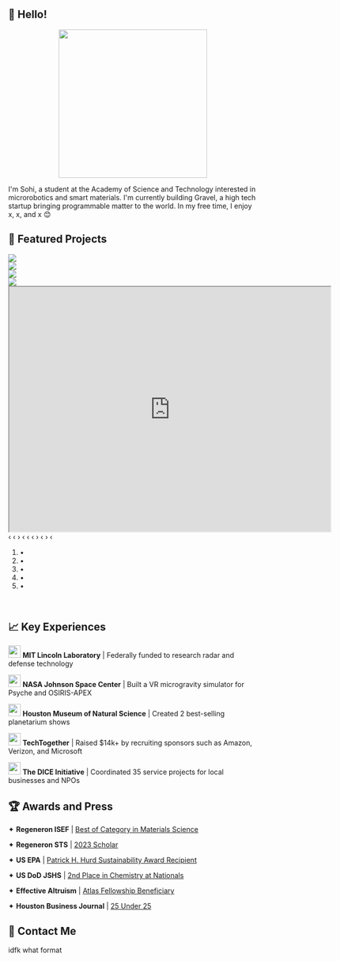 ## 👋 Hello!

<center><img src="https://user-images.githubusercontent.com/69354578/215614058-5d292894-3746-4400-9361-dd739f571cf7.gif" height=300></center>
<p>I'm Sohi, a student at the Academy of Science and Technology interested in microrobotics and smart materials. I'm currently building Gravel, a high tech startup bringing programmable matter to the world. In my free time, I enjoy x, x, and x 😊</p>

## 🔧 Featured Projects

<div class="carousel">
    <div class="carousel-inner">
        <input class="carousel-open" type="radio" id="carousel-1" name="carousel" aria-hidden="true" hidden="" checked="checked">
        <div class="carousel-item">
            <img src="https://user-images.githubusercontent.com/69354578/215793348-e5b99961-e124-42e9-b845-f3f2d8ca5114.png">
        </div>
        <input class="carousel-open" type="radio" id="carousel-2" name="carousel" aria-hidden="true" hidden="">
        <div class="carousel-item">
            <img src="https://user-images.githubusercontent.com/69354578/215794709-d9cce31c-8760-41d0-a6ff-64c9ed4f193d.png">
        </div>
        <input class="carousel-open" type="radio" id="carousel-3" name="carousel" aria-hidden="true" hidden="">
        <div class="carousel-item">
            <img src="https://user-images.githubusercontent.com/69354578/215793760-ccb0b5ee-e647-44d4-adaf-fb2fa0c01421.png">
        </div>
        <input class="carousel-open" type="radio" id="carousel-4" name="carousel" aria-hidden="true" hidden="">
        <div class="carousel-item">
            <img src="https://user-images.githubusercontent.com/69354578/215830850-bcaa810c-40cf-4c35-9f52-6edeeeee2f28.png">
        </div>
        <input class="carousel-open" type="radio" id="carousel-5" name="carousel" aria-hidden="true" hidden="">
        <div class="carousel-item">
            <iframe src="https://www.youtube.com/embed/rzD94Mv5NsY" width="650" height="495"></iframe>
        </div>
        <label for="carousel-4" class="carousel-control next control-3">‹</label>
        <label for="carousel-5" class="carousel-control prev control-1">‹</label>
        <label for="carousel-2" class="carousel-control next control-1">›</label>
        <label for="carousel-3" class="carousel-control prev control-4">‹</label>
        <label for="carousel-5" class="carousel-control next control-4">‹</label>
        <label for="carousel-1" class="carousel-control prev control-2">‹</label>
        <label for="carousel-3" class="carousel-control next control-2">›</label>
        <label for="carousel-4" class="carousel-control prev control-5">‹</label>
        <label for="carousel-1" class="carousel-control next control-5">›</label>
        <label for="carousel-2" class="carousel-control prev control-3">‹</label>
        <ol class="carousel-indicators">
            <li>
                <label for="carousel-1" class="carousel-bullet">•</label>
            </li>
            <li>
                <label for="carousel-2" class="carousel-bullet">•</label>
            </li>
            <li>
                <label for="carousel-3" class="carousel-bullet">•</label>
            </li>
            <li>
                <label for="carousel-4" class="carousel-bullet">•</label>
            </li>
            <li>
                <label for="carousel-5" class="carousel-bullet">•</label>
            </li>
        </ol>
    </div>
</div>
<br>

## 📈 Key Experiences

<p><a href="https://www.ll.mit.edu/" target="_blank" rel="noopener noreferrer"><img src="https://user-images.githubusercontent.com/69354578/215586597-aec7a3e2-8bd2-4f45-8096-eacaa5976ec6.png" height=25></a>          <strong>MIT Lincoln Laboratory</strong> | Federally funded to research radar and defense technology</p>
<p><a href="https://www.nasa.gov/centers/johnson/home/index.html" target="_blank" rel="noopener noreferrer"><img src="https://user-images.githubusercontent.com/69354578/215586736-3b97dff7-baae-453a-a149-b1b80f730330.png" height=25></a>      <strong>NASA Johnson Space Center</strong> | Built a VR microgravity simulator for Psyche and OSIRIS-APEX</p>
<p><a href="https://www.hmns.org/planetarium/" target="_blank" rel="noopener noreferrer"><img src="https://user-images.githubusercontent.com/69354578/215586946-eccf09e6-1eef-47c1-a52e-4087f8c92937.png" height=25></a>      <strong>Houston Museum of Natural Science</strong> | Created 2 best-selling planetarium shows</p>
<p><a href="https://techtogether.io/" target="_blank" rel="noopener noreferrer"><img src="https://user-images.githubusercontent.com/69354578/215587123-aee87a9d-c5a2-4756-8ca3-f5f4bde54007.png" height=25></a>         <strong>TechTogether</strong> | Raised $14k+ by recruiting sponsors such as Amazon, Verizon, and Microsoft</p>
<p><a href="https://www.linkedin.com/company/the-dice-initiative" target="_blank" rel="noopener noreferrer"><img src="https://user-images.githubusercontent.com/69354578/215587287-e85fb3b5-ed86-4ada-8804-494315cdbf3b.png" height=25></a>         <strong>The DICE Initiative</strong> | Coordinated 35 service projects for local businesses and NPOs</p>

## 🏆 Awards and Press
<p>✦ <strong>Regeneron ISEF</strong> | <a href="https://www.societyforscience.org/press-release/2022-regeneron-isef-top-winners/" target="_blank" rel="noopener noreferrer">Best of Category in Materials Science</a></p>
<p>✦ <strong>Regeneron STS</strong>  | <a href="https://www.societyforscience.org/press-release/300-teen-scientists-selected-as-regeneron-sts-2023-scholars/" target="_blank" rel="noopener noreferrer">2023 Scholar</a></p>
<p>✦ <strong>US EPA</strong> | <a href="https://www.epa.gov/newsreleases/high-school-student-wins-epa-award-eco-friendly-foam-alternative" target="_blank" rel="noopener noreferrer">Patrick H. Hurd Sustainability Award Recipient</a></p>
<p>✦ <strong>US DoD JSHS</strong> | <a href="https://jshs.org/2022/04/25/2022-national-jshs-winners/" target="_blank" rel="noopener noreferrer">2nd Place in Chemistry at Nationals</a></p>
<p>✦ <strong>Effective Altruism</strong> | <a href="https://www.atlasfellowship.org/" target="_blank" rel="noopener noreferrer">Atlas Fellowship Beneficiary</a></p>
<p>✦ <strong>Houston Business Journal</strong> | <a href="https://www.bizjournals.com/houston/inno/stories/awards/2021/10/29/meet-houston-inno-under-25-awards-honorees.html" target="_blank" rel="noopener noreferrer">25 Under 25</a></p>

## 📮 Contact Me

idfk what format
